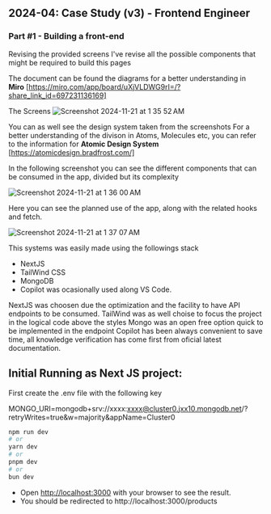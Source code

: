 ## 2024-04: Case Study (v3) - Frontend Engineer
###  Part #1 - Building a front-end

Revising the provided screens I've revise all the possible components that might be required to build this pages

The document can be found the diagrams for a better understanding in **Miro** [https://miro.com/app/board/uXjVLDWG9rI=/?share_link_id=697231136169]

The Screens 
![Screenshot 2024-11-21 at 1 35 52 AM](https://github.com/user-attachments/assets/591eb97e-8976-476d-888d-67e5b2262140)

You can as well see the design system taken from the screenshots 
For a better understanding of the divison in Atoms, Molecules etc, you can refer to the information for **Atomic Design System** [https://atomicdesign.bradfrost.com/]

In the following screenshot you can see the different components that can be consumed in the app, divided but its complexity

![Screenshot 2024-11-21 at 1 36 00 AM](https://github.com/user-attachments/assets/b840176f-a4f2-411c-b4d4-615e04c8e580)

Here you can see the planned use of the app, along with the related hooks and fetch.


![Screenshot 2024-11-21 at 1 37 07 AM](https://github.com/user-attachments/assets/922299f4-6ef6-446e-8320-58cdac066d23)

This systems was easily made using the followings stack
- NextJS
- TailWind CSS
- MongoDB
- Copilot was ocasionally used along VS Code.

NextJS was choosen due the optimization and the facility to have API endpoints to be consumed.
TailWind was as well choise to focus the project in the logical code above the styles
Mongo was an open free option quick to be implemented in the endpoint 
Copilot has been always convenient to save time, all knowledge verification has come first from oficial latest documentation. 

## Initial Running as Next JS project:


First create the .env  file with the following key 

MONGO_URI=mongodb+srv://xxxx:xxxx@cluster0.jxx10.mongodb.net/?retryWrites=true&w=majority&appName=Cluster0


```bash
npm run dev
# or
yarn dev
# or
pnpm dev
# or
bun dev
```

- Open [http://localhost:3000](http://localhost:3000) with your browser to see the result.
- You should be redirected to http://localhost:3000/products
